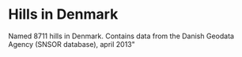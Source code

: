 Hills in Denmark
==============

Named 8711 hills in Denmark. Contains data from the Danish Geodata Agency (SNSOR database), april 2013"
